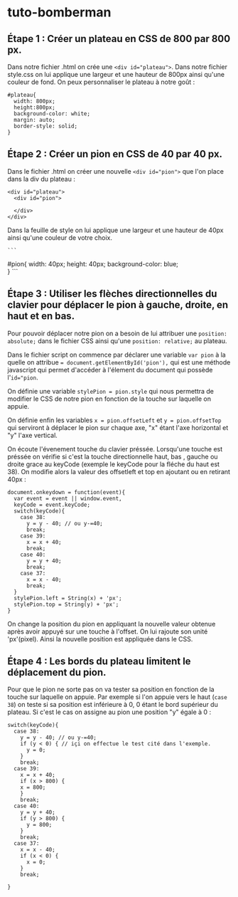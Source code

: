 # tuto-bomberman

## Étape 1 : Créer un plateau en CSS de 800 par 800 px.

Dans notre fichier .html on crée une ```<div id="plateau">```. Dans notre fichier style.css on lui applique une largeur et une hauteur de 800px ainsi qu'une couleur de fond. On peux personnaliser le plateau à notre goût :

  ```
  #plateau{
    width: 800px;
    height:800px;
    background-color: white;
    margin: auto;
    border-style: solid;
  }
  ```

## Étape 2 : Créer un pion en CSS de 40 par 40 px.

Dans le fichier .html on créer une nouvelle ```<div id="pion">``` que l'on place dans la div du plateau :

  ```
  <div id="plateau">
    <div id="pion">

    </div>
  </div>

  ```

Dans la feuille de style on lui applique une largeur et une hauteur de 40px ainsi qu'une couleur de votre choix.

    ```
  #pion{
    width: 40px;
    height: 40px;
    background-color: blue;  
  }
    ```

## Étape 3 : Utiliser les flèches directionnelles du clavier pour déplacer le pion à gauche, droite, en haut et en bas.

Pour pouvoir déplacer notre pion on a besoin de lui attribuer une ```position: absolute;``` dans le fichier CSS ainsi qu'une ```position: relative;``` au plateau.

Dans le fichier script on commence par déclarer une variable ```var pion``` à la quelle on attribue ```= document.getElementById('pion'),``` qui est une méthode javascript qui permet d'accéder à l'élement du document qui possède l'```id="pion```.

On définie une variable ```stylePion = pion.style``` qui nous permettra de modifier le CSS de notre pion en fonction de la touche sur laquelle on appuie.

On définie enfin les variables ```x = pion.offsetLeft``` et ```y = pion.offsetTop``` qui serviront à déplacer le pion sur chaque axe, "x" étant l'axe horizontal et "y" l'axe vertical.

On écoute l'évenement touche du clavier préssée. Lorsqu'une touche est préssée on vérifie si c'est la touche directionnelle haut, bas , gauche ou droite grace au keyCode (exemple le keyCode pour la fléche du haut est 38). On modifie alors la valeur des offsetleft et top en ajoutant ou en retirant 40px :

  ```
  document.onkeydown = function(event){
    var event = event || window.event,
    keyCode = event.keyCode;
    switch(keyCode){
      case 38:
        y = y - 40; // ou y-=40;
        break;
      case 39:
        x = x + 40;
        break;
      case 40:
        y = y + 40;
        break;
      case 37:
        x = x - 40;
        break;
    }
    stylePion.left = String(x) + 'px';
    stylePion.top = String(y) + 'px';
  }

  ```
On change la position du pion en appliquant la nouvelle valeur obtenue après avoir appuyé sur une touche à l'offset. On lui rajoute son unité 'px'(pixel). Ainsi la nouvelle position est appliquée dans le CSS.

## Étape 4 : Les bords du plateau limitent le déplacement du pion.

Pour que le pion ne sorte pas on va tester sa position en fonction de la touche sur laquelle on appuie. Par exemple si l'on appuie vers le haut (```case 38```) on teste si sa position est inférieure à 0, 0 étant le bord supérieur du plateau. Si c'est le cas on assigne au pion une position "y" égale à 0 :

  ```
  switch(keyCode){
    case 38:
      y = y - 40; // ou y-=40;
      if (y < 0) { // içi on effectue le test cité dans l'exemple.
        y = 0;
      }
      break;
    case 39:
      x = x + 40;
      if (x > 800) {
      x = 800;
      }
      break;
    case 40:
      y = y + 40;
      if (y > 800) {
        y = 800;
      }
      break;
    case 37:
      x = x - 40;
      if (x < 0) {
        x = 0;
      }
      break;

  }

  ```
